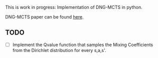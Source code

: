 This is work in progress: Implementation of DNG-MCTS in python.

DNG-MCTS paper can be found [here](https://proceedings.neurips.cc/paper/2013/hash/846c260d715e5b854ffad5f70a516c88-Abstract.html).

## TODO 
- [ ] Implement the Qvalue function that samples the Mixing Coefficients from the Dirichlet distribution for every s,a,s'. 